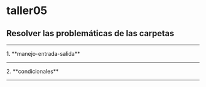 # taller05

## Resolver las problemáticas de las carpetas
<hr/>
1. **manejo-entrada-salida**
<hr/>
2. **condicionales**
<hr/>

